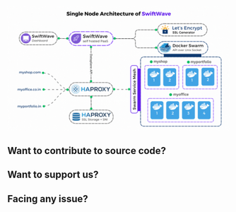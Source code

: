 ![SwiftWave](https://raw.githubusercontent.com/swiftwave-org/assets/main/infra-diagram.gif)

## Want to contribute to source code?

## Want to support us?

## Facing any issue?
